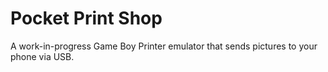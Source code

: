 # Pocket Print Shop

A work-in-progress Game Boy Printer emulator that sends pictures to your phone via USB.

